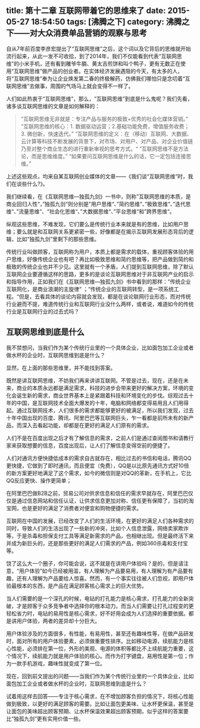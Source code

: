 title: 第十二章 互联网带着它的思维来了
date: 2015-05-27 18:54:50
tags: [沸腾之下]
category: 沸腾之下——对大众消费单品营销的观察与思考
---
自从7年前百度李彦宏提出了“互联网思维”之后，这个词以及它背后的思维就开始流行起来，从此一发不可收拾，到了2014年，我们不仅能看到代表“互联网思维”的小米手机，还有看到雕爷牛腩、黄太吉煎饼和叫个鸭子，更有无数正在使用“互联网思维”做产品的创业者。在实体经济发展遇阻的今天，有太多的人，将“互联网思维”奉为让企业焕发第二春的终极解药，仿佛我们哪怕只是念叨着“互联网思维”去做事，周围的气场马上就会变得不一样了。

人们如此热衷于“互联网思维”，那么，“互联网思维”到底是什么鬼呢？我们先看，诸多谈互联网思维的文章是如何解释的：

> “互联网思维无非就是：专注产品与服务的极致+优秀的社会化媒体营销。”
> “互联网思维的核心：1. 数据驱动运营；2.基础功能免费，增值服务收费；3. 微创新，快速迭代。”
> “互联网思维的定义：在（移动）互联网、大数据、云计算等科技不断发展的背景下，对市场、对用户、对产品、对企业价值链乃至对整个商业生态的进行重新审视的思考方式。“
> “互联网思维不是方法论，而是思维维度。”
> “如果要问互联网思维是什么的话，它一定包括连接思维。” <!--more-->

上述这些观点，均来自某互联网创业媒体的文章——《我们谈“互联网思维”时，我们在谈些什么?》。

我们继续看，在《互联网思维—独孤九剑》一书中，则称”互联网思维的本质，是商业回归人性“，”独孤九剑“则分别是”用户思维“、”简约思维“、”极致思维“、”迭代思维“、”流量思维“、“社会化思维“、”大数据思维“、”平台思维“和”跨界思维“。

纵观这些思维，不难发现，它们要么是传统行业本来就是有的思维，比如用户思维；要么就是和互联网关系更紧密一些，好像都是在揭示互联网发展形态背后的逻辑，比如“独孤九剑”里剩下的那些思维。

传统行业叫做顾客，互联网称为用户，本质上都是需求的载体，重视顾客体验的用户思维，好像传统企业也有吧？再比如极致思维和简约思维等，把产品做到简约和极致的传统企业也并不少见。这里就有一个矛盾，人们提到互联网思维，除了默认互联网企业要遵循这样的思路，更多的是谈论互联网思维对于非互联网产业的启示和指导作用，正如我们在《互联网思维—独孤九剑》书中看到的那样：”传统企业互联网化，是商业浪潮的主旋律“ ；“传统企业的互联网转型，是一项系统工程。“但是，去看具体的谈论内容就会发现，都是在谈论联网行业形态，而对传统行业避而不提，难道传统行业和互联网行业没什么两样，或者说，难道如今的传统行业是互联网行业的过去式吗？
## 互联网思维到底是什么

我不禁想问，当我们作为某个传统行业里的一个具体企业，比如面包加工企业或者做水杯的企业时，互联网思维到底是什么？

显然，在上面的那些思维里，并不能找到答案。

既然是讲互联网思维，不妨我们再来讲讲互联网。不管是过去，现在，还是在未来，商业的本质永远都是满足需求，科技的进步会带来更好的解决方案，环境的变化会诞生新的需求，商业世界基本上是紧跟着科技和环境变化的步伐。综观过去十年的中国，是互联网技术全面大爆发的十年，电脑和网络都变得易用且人们用得起。通过互联网技术，人们很多的需求都能够更好的被满足，所以我们发现，过去十年中国出现的百度、腾讯、阿里巴巴等互联网巨头，乍一看都是前所未有的新产品，而深入去看起功能，却都是在更好的满足人们原有的需求。

人们不是在百度出现之后才有了解信息的需求，之前人们是通过查阅图书和请教行家来获取想要的信息，百度出现后，让人们了解信息变得空前的便捷了。

人们对通讯方便快捷低成本的需求自古就存在，相比过去的书信和电话，腾讯QQ更快捷，它做到了即时通讯，而且便宜（免费），QQ是以比原先通讯方式好10倍的新方案更好地满足了这个需求，如今的微信则是对QQ的革新，在手机上，它比QQ反应更快、操作更简单；

在阿里巴巴做B2B之前，贸易公司对供求信息和信任的需求早就存在，阿里巴巴仅仅是通过信息网站和信任认证，让供求信息更加对称、信任更有保障了，当初的淘宝网，也是更好的满足了消费者对便宜和购物便捷的需求。

互联网在中国的发展，已经改变了人们的生活环境，在更好的满足人们各种需求的同时，导致人们的生活出现了一些新的冲突，比如个人信息泄露，网络卖家欺诈等，于是杀毒和担保支付工具等满足新需求的产品，也相继出现。但是最终活下来并成为新巨头的，还是那些更好的满足人们需求的产品，例如360杀毒和支付宝等。

饶了这么大一个圈子，你可能会说，这不就是在讲用户体验吗？是的，但是请注意，“用户体验”如今已经被用滥，有人理解为产品要易用，有人理解为有产品要有趣，还有人理解为产品要给人惊喜。然而，有一个事实往往被人们忽视，即用户体验最根本的东西，是产品在满足顾客核心需求上的巨大优势。

当人们需要的是一个深孔的时候，电钻的打孔能力是核心需求，打孔能力的全新突破，才是顾客于众多竞争者中选择你的根本动力。而当人们需要让打孔过程变的更轻松省力时，电钻的易用性是核心需求，好不好用会成为人们选择的重要依据。都是讲用户体验，两者的差异却十分巨大。

用户体验涉及的方面很多，有性能，有易用性，甚至还有趣味性等，在做产品研发时，面对所有的用户体验要素，必须做重要性排序。比如移动电源，续航能力是核心性能，必须排在第一位，外形的美观、电源的体积等都比不上续航能力重要，这个情况下，续航能力就是用户体验的核心。而作为打字键盘，易用性是第一位；作为一款手机游戏，趣味性就变成了第一位。

现在，回到前文提出的问题——当我们作为某个传统行业里的一个具体企业，比如面包加工企业或者做水杯的企业时，互联网思维到底是什么？

试着用这样去回答——专注于核心需求，在不增加顾客负担的情况下，将核心性能做到极致，以更好的满足顾客的需要。比如让面包更美味、让水杯更保温，甚至是让面包的美味超出顾客预期、让水杯保温效果超出顾客预期，似乎这样的答案要比“独孤九剑”更有实用价值一些。
